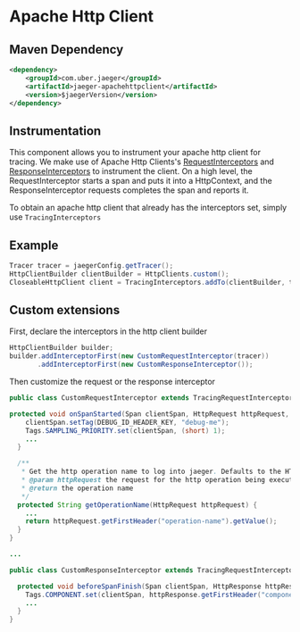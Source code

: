 # Apache Http Client
## Maven Dependency
```xml
<dependency>
    <groupId>com.uber.jaeger</groupId>
    <artifactId>jaeger-apachehttpclient</artifactId>
    <version>$jaegerVersion</version>
</dependency>
```

## Instrumentation
This component allows you to instrument your apache http client for tracing. We make use of
Apache Http Clients's [RequestInterceptors](https://hc.apache.org/httpcomponents-core-ga/httpcore/apidocs/org/apache/http/HttpRequestInterceptor.html) 
and [ResponseInterceptors](https://hc.apache.org/httpcomponents-core-ga/httpcore/apidocs/org/apache/http/HttpResponseInterceptor.html) 
to instrument the client. 
On a high level, the RequestInterceptor starts a span and puts it into a HttpContext, and the ResponseInterceptor
requests completes the span and reports it.

To obtain an apache http client that already has the interceptors set, simply use `TracingInterceptors`

## Example
```java
Tracer tracer = jaegerConfig.getTracer();
HttpClientBuilder clientBuilder = HttpClients.custom();
CloseableHttpClient client = TracingInterceptors.addTo(clientBuilder, tracer).build();
```

## Custom extensions
First, declare the interceptors in the http client builder
```java
HttpClientBuilder builder;
builder.addInterceptorFirst(new CustomRequestInterceptor(tracer))
       .addInterceptorFirst(new CustomResponseInterceptor());
```

Then customize the request or the response interceptor

```java
public class CustomRequestInterceptor extends TracingRequestInterceptor {

protected void onSpanStarted(Span clientSpan, HttpRequest httpRequest, HttpContext httpContext) {
    clientSpan.setTag(DEBUG_ID_HEADER_KEY, "debug-me");
    Tags.SAMPLING_PRIORITY.set(clientSpan, (short) 1);
    ...
  }

  /**
   * Get the http operation name to log into jaeger. Defaults to the HTTP verb
   * @param httpRequest the request for the http operation being executed
   * @return the operation name
   */
  protected String getOperationName(HttpRequest httpRequest) {
    ...
    return httpRequest.getFirstHeader("operation-name").getValue();
  }
}

...

public class CustomResponseInterceptor extends TracingRequestInterceptor {

  protected void beforeSpanFinish(Span clientSpan, HttpResponse httpResponse, HttpContext httpContext) {
    Tags.COMPONENT.set(clientSpan, httpResponse.getFirstHeader("component").getValue());
    ...
  }
}

```